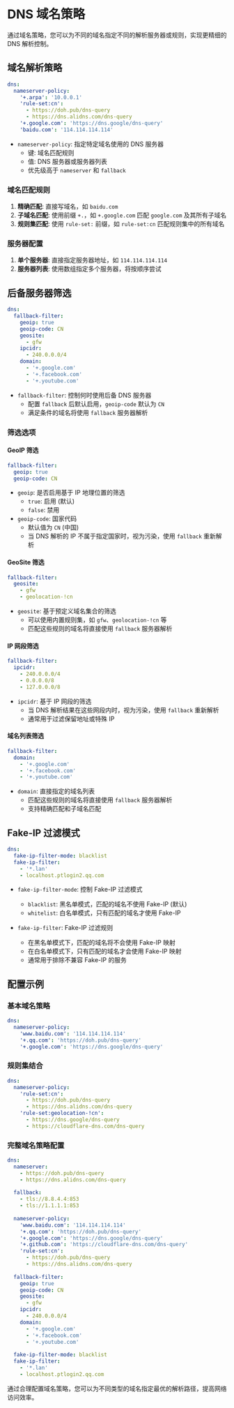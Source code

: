 # DNS 域名策略

通过域名策略，您可以为不同的域名指定不同的解析服务器或规则，实现更精细的 DNS 解析控制。

## 域名解析策略

```yaml
dns:
  nameserver-policy:
    '+.arpa': '10.0.0.1'
    'rule-set:cn':
      - https://doh.pub/dns-query
      - https://dns.alidns.com/dns-query
    '+.google.com': 'https://dns.google/dns-query'
    'baidu.com': '114.114.114.114'
```

- `nameserver-policy`: 指定特定域名使用的 DNS 服务器
  - 键: 域名匹配规则
  - 值: DNS 服务器或服务器列表
  - 优先级高于 `nameserver` 和 `fallback`

### 域名匹配规则

1. **精确匹配**: 直接写域名，如 `baidu.com`
2. **子域名匹配**: 使用前缀 `+.`，如 `+.google.com` 匹配 `google.com` 及其所有子域名
3. **规则集匹配**: 使用 `rule-set:` 前缀，如 `rule-set:cn` 匹配规则集中的所有域名

### 服务器配置

1. **单个服务器**: 直接指定服务器地址，如 `114.114.114.114`
2. **服务器列表**: 使用数组指定多个服务器，将按顺序尝试

## 后备服务器筛选

```yaml
dns:
  fallback-filter:
    geoip: true
    geoip-code: CN
    geosite:
      - gfw
    ipcidr:
      - 240.0.0.0/4
    domain:
      - '+.google.com'
      - '+.facebook.com'
      - '+.youtube.com'
```

- `fallback-filter`: 控制何时使用后备 DNS 服务器
  - 配置 `fallback` 后默认启用，`geoip-code` 默认为 `CN`
  - 满足条件的域名将使用 `fallback` 服务器解析

### 筛选选项

#### GeoIP 筛选

```yaml
fallback-filter:
  geoip: true
  geoip-code: CN
```

- `geoip`: 是否启用基于 IP 地理位置的筛选
  - `true`: 启用 (默认)
  - `false`: 禁用
- `geoip-code`: 国家代码
  - 默认值为 `CN` (中国)
  - 当 DNS 解析的 IP 不属于指定国家时，视为污染，使用 `fallback` 重新解析

#### GeoSite 筛选

```yaml
fallback-filter:
  geosite:
    - gfw
    - geolocation-!cn
```

- `geosite`: 基于预定义域名集合的筛选
  - 可以使用内置规则集，如 `gfw`、`geolocation-!cn` 等
  - 匹配这些规则的域名将直接使用 `fallback` 服务器解析

#### IP 网段筛选

```yaml
fallback-filter:
  ipcidr:
    - 240.0.0.0/4
    - 0.0.0.0/8
    - 127.0.0.0/8
```

- `ipcidr`: 基于 IP 网段的筛选
  - 当 DNS 解析结果在这些网段内时，视为污染，使用 `fallback` 重新解析
  - 通常用于过滤保留地址或特殊 IP

#### 域名列表筛选

```yaml
fallback-filter:
  domain:
    - '+.google.com'
    - '+.facebook.com'
    - '+.youtube.com'
```

- `domain`: 直接指定的域名列表
  - 匹配这些规则的域名将直接使用 `fallback` 服务器解析
  - 支持精确匹配和子域名匹配

## Fake-IP 过滤模式

```yaml
dns:
  fake-ip-filter-mode: blacklist
  fake-ip-filter:
    - '*.lan'
    - localhost.ptlogin2.qq.com
```

- `fake-ip-filter-mode`: 控制 Fake-IP 过滤模式
  - `blacklist`: 黑名单模式，匹配的域名不使用 Fake-IP (默认)
  - `whitelist`: 白名单模式，只有匹配的域名才使用 Fake-IP

- `fake-ip-filter`: Fake-IP 过滤规则
  - 在黑名单模式下，匹配的域名将不会使用 Fake-IP 映射
  - 在白名单模式下，只有匹配的域名才会使用 Fake-IP 映射
  - 通常用于排除不兼容 Fake-IP 的服务

## 配置示例

### 基本域名策略

```yaml
dns:
  nameserver-policy:
    'www.baidu.com': '114.114.114.114'
    '+.qq.com': 'https://doh.pub/dns-query'
    '+.google.com': 'https://dns.google/dns-query'
```

### 规则集结合

```yaml
dns:
  nameserver-policy:
    'rule-set:cn': 
      - https://doh.pub/dns-query
      - https://dns.alidns.com/dns-query
    'rule-set:geolocation-!cn': 
      - https://dns.google/dns-query
      - https://cloudflare-dns.com/dns-query
```

### 完整域名策略配置

```yaml
dns:
  nameserver:
    - https://doh.pub/dns-query
    - https://dns.alidns.com/dns-query
  
  fallback:
    - tls://8.8.4.4:853
    - tls://1.1.1.1:853
  
  nameserver-policy:
    'www.baidu.com': '114.114.114.114'
    '+.qq.com': 'https://doh.pub/dns-query'
    '+.google.com': 'https://dns.google/dns-query'
    '+.github.com': 'https://cloudflare-dns.com/dns-query'
    'rule-set:cn': 
      - https://doh.pub/dns-query
      - https://dns.alidns.com/dns-query
  
  fallback-filter:
    geoip: true
    geoip-code: CN
    geosite:
      - gfw
    ipcidr:
      - 240.0.0.0/4
    domain:
      - '+.google.com'
      - '+.facebook.com'
      - '+.youtube.com'
  
  fake-ip-filter-mode: blacklist
  fake-ip-filter:
    - '*.lan'
    - localhost.ptlogin2.qq.com
```

通过合理配置域名策略，您可以为不同类型的域名指定最优的解析路径，提高网络访问效率。 